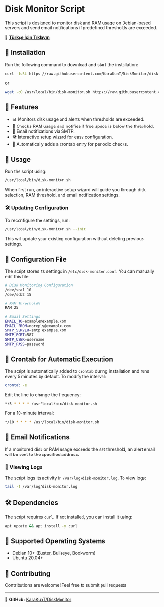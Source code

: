 # Disk Monitor Script

This script is designed to monitor disk and RAM usage on Debian-based servers and send email notifications if predefined thresholds are exceeded.

📌 **[Türkçe İçin Tıklayın](README-tr.md)**

## 🚀 Installation

Run the following command to download and start the installation:

```bash
curl -fsSL https://raw.githubusercontent.com/KaraKunT/DiskMonitor/disk-monitor.sh -o /usr/local/bin/disk-monitor.sh && chmod +x /usr/local/bin/disk-monitor.sh && /usr/local/bin/disk-monitor.sh --init
```

or

```bash
wget -qO /usr/local/bin/disk-monitor.sh https://raw.githubusercontent.com/KaraKunT/DiskMonitor/main/disk-monitor.sh && chmod +x /usr/local/bin/disk-monitor.sh && /usr/local/bin/disk-monitor.sh --init
```

## 📌 Features

- 📊 Monitors disk usage and alerts when thresholds are exceeded.
- 💾 Checks RAM usage and notifies if free space is below the threshold.
- 📧 Email notifications via SMTP.
- 🛠 Interactive setup wizard for easy configuration.
- 🔄 Automatically adds a crontab entry for periodic checks.

## 📖 Usage

Run the script using:

```bash
/usr/local/bin/disk-monitor.sh
```

When first run, an interactive setup wizard will guide you through disk selection, RAM threshold, and email notification settings.

### 🛠 Updating Configuration

To reconfigure the settings, run:

```bash
/usr/local/bin/disk-monitor.sh --init
```

This will update your existing configuration without deleting previous settings.

## 📜 Configuration File

The script stores its settings in `/etc/disk-monitor.conf`. You can manually edit this file:

```bash
# Disk Monitoring Configuration
/dev/sda1 10
/dev/sdb2 15

# RAM Threshold%
RAM 25

# Email Settings
EMAIL_TO=example@example.com
EMAIL_FROM=noreply@example.com
SMTP_SERVER=smtp.example.com
SMTP_PORT=587
SMTP_USER=username
SMTP_PASS=password
```

## 📅 Crontab for Automatic Execution

The script is automatically added to `crontab` during installation and runs every 5 minutes by default. To modify the interval:

```bash
crontab -e
```

Edit the line to change the frequency:

```bash
*/5 * * * * /usr/local/bin/disk-monitor.sh
```

For a 10-minute interval:

```bash
*/10 * * * * /usr/local/bin/disk-monitor.sh
```

## 📩 Email Notifications

If a monitored disk or RAM usage exceeds the set threshold, an alert email will be sent to the specified address.

### 🔎 Viewing Logs

The script logs its activity in `/var/log/disk-monitor.log`. To view logs:

```bash
tail -f /var/log/disk-monitor.log
```

## 🛠 Dependencies

The script requires `curl`. If not installed, you can install it using:

```bash
apt update && apt install -y curl
```

## 📌 Supported Operating Systems

- Debian 10+ (Buster, Bullseye, Bookworm)
- Ubuntu 20.04+

## 🤝 Contributing

Contributions are welcome! Feel free to submit pull requests

---

📌 **GitHub:** [KaraKunT/DiskMonitor](https://github.com/KaraKunT/DiskMonitor)
